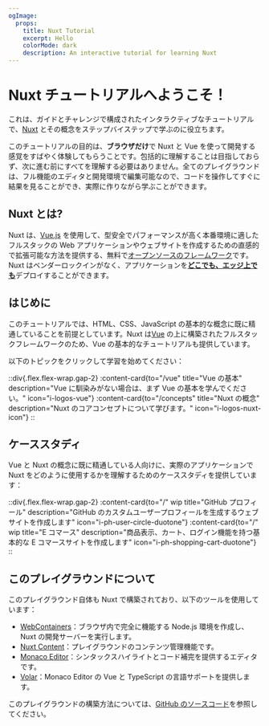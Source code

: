 ```yaml
---
ogImage:
  props:
    title: Nuxt Tutorial
    excerpt: Hello
    colorMode: dark
    description: An interactive tutorial for learning Nuxt
---
```


# Nuxt チュートリアルへようこそ！

これは、ガイドとチャレンジで構成されたインタラクティブなチュートリアルで、[Nuxt](https://nuxt.com/) とその概念をステップバイステップで学ぶのに役立ちます。

このチュートリアルの目的は、**ブラウザだけ**で Nuxt と Vue を使って開発する感覚をすばやく体験してもらうことです。包括的に理解することは目指しておらず、次に進む前にすべてを理解する必要はありません。全てのプレイグラウンドは、フル機能のエディタと開発環境で編集可能なので、コードを操作してすぐに結果を見ることができ、実際に作りながら学ぶことができます。

## Nuxt とは?

Nuxt は、[Vue.js](https://vuejs.org) を使用して、型安全でパフォーマンスが高く本番環境に適したフルスタックの Web アプリケーションやウェブサイトを作成するための直感的で拡張可能な方法を提供する、無料で[オープンソースのフレームワーク](https://github.com/nuxt/nuxt)です。Nuxt はベンダーロックインがなく、アプリケーションを[**どこでも、エッジ上でも**](https://nuxt.com/blog/nuxt-on-the-edge)デプロイすることができます。

## はじめに

このチュートリアルでは、HTML、CSS、JavaScript の基本的な概念に既に精通していることを前提としています。Nuxt は[Vue](https://vuejs.org) の上に構築されたフルスタックフレームワークのため、Vue の基本的なチュートリアルも提供しています。

以下のトピックをクリックして学習を始めてください：

::div{.flex.flex-wrap.gap-2}
:content-card{to="/vue" title="Vue の基本" description="Vue に馴染みがない場合は、まず Vue の基本を学んでください。" icon="i-logos-vue"}
:content-card{to="/concepts" title="Nuxt の概念" description="Nuxt のコアコンセプトについて学びます。" icon="i-logos-nuxt-icon"}
::

## ケーススタディ

Vue と Nuxt の概念に既に精通している人向けに、実際のアプリケーションで Nuxt をどのように使用するかを理解するためのケーススタディを提供しています：

::div{.flex.flex-wrap.gap-2}
:content-card{to="/" wip title="GitHub プロフィール" description="GitHub のカスタムユーザープロフィールを生成するウェブサイトを作成します" icon="i-ph-user-circle-duotone"}
:content-card{to="/" wip title="E コマース" description="商品表示、カート、ログイン機能を持つ基本的な E コマースサイトを作成します" icon="i-ph-shopping-cart-duotone"}
::

## このプレイグラウンドについて

このプレイグラウンド自体も Nuxt で構築されており、以下のツールを使用しています：

- [WebContainers](https://webcontainers.io/)：ブラウザ内で完全に機能する Node.js 環境を作成し、Nuxt の開発サーバーを実行します。
- [Nuxt Content](https://content.nuxt.com/)：プレイグラウンドのコンテンツ管理機能です。
- [Monaco Editor](https://microsoft.github.io/monaco-editor/)：シンタックスハイライトとコード補完を提供するエディタです。
- [Volar](https://github.com/volarjs/volar.js)：Monaco Editor の Vue と TypeScript の言語サポートを提供します。

このプレイグラウンドの構築方法については、[GitHub のソースコード](https://github.com/nuxt/learn.nuxt.com)を参照してください。

